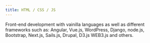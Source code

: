 ```yaml
---
title: HTML / CSS / JS
---
```


Front-end development with vainilla languages as well as different frameworks such as: Angular, Vue.js, WordPress, Django, node.js, Bootstrap, Next.js, Sails.js, Drupal, D3.js WEB3.js and others.
